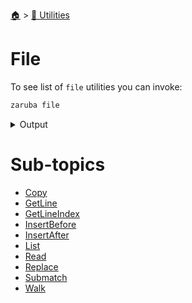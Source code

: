 <!--startTocheader-->
[🏠](../../README.md) > [🔧 Utilities](../README.md)
# File
<!--endTocheader-->

To see list of `file` utilities you can invoke:

<!--startCode-->
```bash
zaruba file
```
 
<details>
<summary>Output</summary>
 
```````
File manipulation utilities

Usage:
  zaruba file [command]

Available Commands:
  copy         Copy files/folders recursively
  getLine      Return a line matching a particular index at a specified patterns
  getLineIndex Return the index of a line matching a particular index at a specified patterns
  insertAfter  Insert a new content into a text file after a particular index
  insertBefore Insert a new content into a text file before a particular index
  list         List files/folders in a path
  read         Read text from file
  replace      Replace a file at a particular index with a new content
  submatch     Return submatch matching the pattern at a desired pattern index
  walk         List files/folder in a path, recursively

Flags:
  -h, --help   help for file

Use "zaruba file [command] --help" for more information about a command.
```````
</details>
<!--endCode-->


<!--startTocSubTopic-->
# Sub-topics
* [Copy](copy.md)
* [GetLine](getline.md)
* [GetLineIndex](getlineindex.md)
* [InsertBefore](insertbefore.md)
* [InsertAfter](insertafter.md)
* [List](list.md)
* [Read](read.md)
* [Replace](replace.md)
* [Submatch](submatch.md)
* [Walk](walk.md)
<!--endTocSubTopic-->